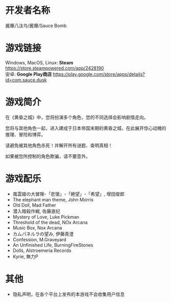 # 开发者名称
酱爆八汰鸟/酱爆/Sauce Bomb
# 游戏链接
Windows, MacOS, Linux: **Steam** https://store.steampowered.com/app/2428190   
安卓: **Google Play商店** https://play.google.com/store/apps/details?id=com.sauce.dusk

# 游戏简介
在《黄昏之城》中，您将扮演多个角色，您的不同选择会影响剧情走向。

您将与其他角色一起，进入建成于日本帝国末期的黄昏之城，在此展开惊心动魄的推理、冒险和博弈。

请避免被其他角色杀死！并解开所有谜题、查明真相！

如果被您所控制的角色欺骗，请不要意外。

# 游戏配乐
- 風雲姫の大冒険-「悲愴」-「絶望」-「希望」, 增田俊郎
- The elephant man theme, John Morris
- Old Doll, Mad Father
- 潜入暗殺作戦, 佐藤直纪
- Mystery of Love, Luke Pickman
- Threshold of the dead, NOx Arcana
- Music Box, Nox Arcana
- カムパネルラの望み, 伊藤真澄
- Confession, M.Graveyard
- An Unfinished Life, BurningFireStones
- Dolls, Alstroemeria Records
- Kyrie, 無力P

# 其他
- 隐私声明，在各个平台上发布的本游戏不会收集用户信息
